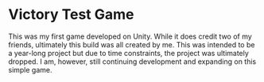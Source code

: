 # Victory Test Game
 This was my first game developed on Unity. While it does credit two of my friends, ultimately this build was all created by me. This was intended to be a year-long project but due to time constraints, the project was ultimately dropped. I am, however, still continuing development and expanding on this simple game.
